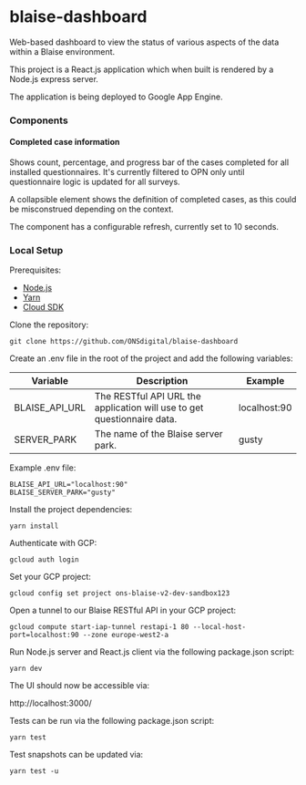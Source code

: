 # blaise-dashboard

Web-based dashboard to view the status of various aspects of the data within a Blaise environment.

This project is a React.js application which when built is rendered by a Node.js express server.

The application is being deployed to Google App Engine.

### Components

#### Completed case information

Shows count, percentage, and progress bar of the cases completed for all installed questionnaires. It's currently filtered to OPN only until questionnaire logic is updated for all surveys.

A collapsible element shows the definition of completed cases, as this could be misconstrued depending on the context.

The component has a configurable refresh, currently set to 10 seconds.

### Local Setup

Prerequisites:
- [Node.js](https://nodejs.org/)
- [Yarn](https://yarnpkg.com/)
- [Cloud SDK](https://cloud.google.com/sdk/)

Clone the repository:

```shell script
git clone https://github.com/ONSdigital/blaise-dashboard
```
Create an .env file in the root of the project and add the following variables:

| Variable | Description | Example |
| --- | --- | --- |
| BLAISE_API_URL | The RESTful API URL the application will use to get questionnaire data. | localhost:90 |
| SERVER_PARK | The name of the Blaise server park. | gusty |

Example .env file:

```shell
BLAISE_API_URL="localhost:90"
BLAISE_SERVER_PARK="gusty"
````

Install the project dependencies:

```shell script
yarn install
```

Authenticate with GCP:
```shell
gcloud auth login
```

Set your GCP project:
```shell
gcloud config set project ons-blaise-v2-dev-sandbox123
```

Open a tunnel to our Blaise RESTful API in your GCP project:
```shell
gcloud compute start-iap-tunnel restapi-1 80 --local-host-port=localhost:90 --zone europe-west2-a
```

Run Node.js server and React.js client via the following package.json script:

```shell script
yarn dev
```

The UI should now be accessible via:

http://localhost:3000/

Tests can be run via the following package.json script:

```shell script
yarn test
```

Test snapshots can be updated via:

```shell script
yarn test -u
```